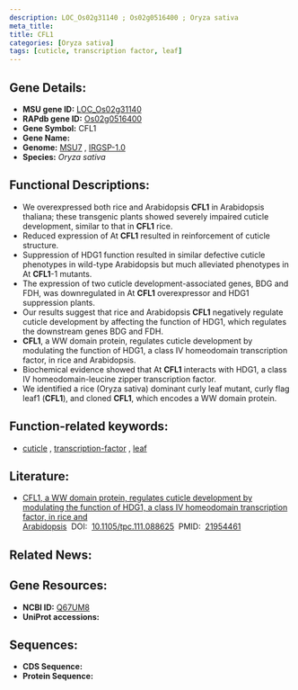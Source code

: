 ```yaml
---
description: LOC_Os02g31140 ; Os02g0516400 ; Oryza sativa
meta_title:
title: CFL1
categories: [Oryza sativa]
tags: [cuticle, transcription factor, leaf]
---
```


## Gene Details:
- **MSU gene ID:** [LOC_Os02g31140](http://rice.uga.edu/cgi-bin/ORF_infopage.cgi?orf=LOC_Os02g31140)  
- **RAPdb gene ID:** [Os02g0516400](https://rapdb.dna.affrc.go.jp/locus/?name=Os02g0516400)  
- **Gene Symbol:** CFL1
- **Gene Name:**
- **Genome:**  [MSU7](http://rice.uga.edu/)&nbsp;,&nbsp;[IRGSP-1.0](https://rapdb.dna.affrc.go.jp/download/irgsp1.html)
- **Species:** *Oryza sativa*

## Functional Descriptions:
   - We overexpressed both rice and Arabidopsis **CFL1** in Arabidopsis thaliana; these transgenic plants showed severely impaired cuticle development, similar to that in **CFL1** rice.
   - Reduced expression of At **CFL1** resulted in reinforcement of cuticle structure.
   - Suppression of HDG1 function resulted in similar defective cuticle phenotypes in wild-type Arabidopsis but much alleviated phenotypes in At **CFL1**-1 mutants.
   - The expression of two cuticle development-associated genes, BDG and FDH, was downregulated in At **CFL1** overexpressor and HDG1 suppression plants.
   - Our results suggest that rice and Arabidopsis **CFL1** negatively regulate cuticle development by affecting the function of HDG1, which regulates the downstream genes BDG and FDH.
   - **CFL1**, a WW domain protein, regulates cuticle development by modulating the function of HDG1, a class IV homeodomain transcription factor, in rice and Arabidopsis.
   - Biochemical evidence showed that At **CFL1** interacts with HDG1, a class IV homeodomain-leucine zipper transcription factor.
   - We identified a rice (Oryza sativa) dominant curly leaf mutant, curly flag leaf1 (**CFL1**), and cloned **CFL1**, which encodes a WW domain protein.

## Function-related keywords:
   - [cuticle](/tags/cuticle/)&nbsp;,&nbsp;[transcription-factor](/tags/transcription-factor/)&nbsp;,&nbsp;[leaf](/tags/leaf/)

## Literature:
   - [CFL1, a WW domain protein, regulates cuticle development by modulating the function of HDG1, a class IV homeodomain transcription factor, in rice and Arabidopsis](https://www.doi.org/10.1105/tpc.111.088625)&nbsp;&nbsp;DOI:&nbsp;&nbsp;[10.1105/tpc.111.088625](https://www.doi.org/10.1105/tpc.111.088625)&nbsp;&nbsp;PMID:&nbsp;&nbsp;[21954461](https://pubmed.ncbi.nlm.nih.gov/21954461/)

## Related News:

## Gene Resources:
- **NCBI ID:**  [Q67UM8](http://www.ncbi.nlm.nih.gov/nuccore/Q67UM8)
- **UniProt accessions:** [](https://www.uniprot.org/uniprotkb//entry)

## Sequences:
- **CDS Sequence:**
- **Protein Sequence:**
